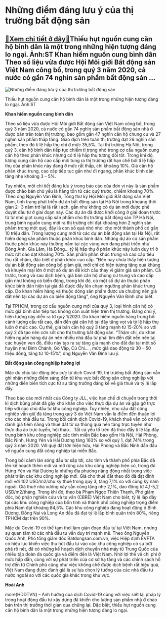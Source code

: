 Những điểm đáng lưu ý của thị trường bất động sản
=================================================

[:gift:Xem chi tiết ở đây:gift:](https://hddtvn.com/nhung-diem-dang-luu-y-cua-thi-truong-bat-dong-san/)Thiếu hụt nguồn cung căn hộ bình dân là một trong những hiện tượng đáng lo ngại. Ảnh:ST Khan hiếm nguồn cung bình dân Theo số liệu vừa được Hội Môi giới Bất động sản Việt Nam công bố, trong quý 3 năm 2020, cả nước có gần 74 nghìn sản phẩm bất động sản …
-------------------------------------------------------------------------------------------------------------------------------------------------------------------------------------------------------------------------------------------------------------





![Những điểm đáng lưu ý của thị trường bất động sản](https://haiquanonline.com.vn/stores/news_dataimages/anhntp/102020/14/16/in_article/5712_9-_1307_DSC07489.jpg?rt=20201014165713 "Những điểm đáng lưu ý của thị trường bất động sản")


Thiếu hụt nguồn cung căn hộ bình dân là một trong những hiện tượng đáng lo ngại. Ảnh:ST



**Khan hiếm nguồn cung bình dân**


Theo số liệu vừa được Hội Môi giới Bất động sản Việt Nam công bố, trong quý 3 năm 2020, cả nước có gần 74 nghìn sản phẩm bất động sản nhà ở được bán trên toàn thị trường, bao gồm gần 47 nghìn căn hộ chung cư và 27 nghìn sản phẩm thấp tầng. Giao dịch trên toàn thị trường đạt 26 nghìn sản phẩm, theo đó tỉ lệ hấp thụ chỉ ở mức 35,5%. Tại thị trường Hà Nội, trong quý 3, căn hộ bình dân tiếp tục chiếm tỉ trọng nhỏ trong cơ cấu nguồn cung căn hộ theo phân khúc nhưng có tỉ lệ hấp thụ tương đối tốt. Trong khi đó, lượng cung căn hộ cao cấp mới tung ra thị trường rất hạn chế bởi tỉ lệ hấp thụ của phân khúc này đang ở mức rất thấp, chỉ khoảng 10%. Giá căn hộ phân khúc trung, cao cấp tiếp tục gần như đi ngang, phân khúc bình dân tăng nhẹ khoảng 3 – 5%.


Tuy nhiên, một chi tiết đáng lưu ý trong báo cáo của đơn vị này là sản phẩm được chào bán chủ yếu là hàng tồn từ các quý trước, chiếm khoảng 70%. Theo ông Nguyễn Văn Đính, Tổng thư ký Hội Môi giới Bất động sản Việt Nam, tình trạng phát triển dự án bất động sản tại Hà Nội trong khoảng thời gian 2- 3 năm trở lại là rất ì ạch, gần như không có dự án mới được phê duyệt đầu tư ở giai đoạn này. Các dự án đã được khởi công ở giai đoạn trước từ từ nhỏ giọt cung cấp sản phẩm cho thị trường bất động sản TP Hà Nội, trung bình nguồn cung mới ra thị trường chỉ đạt khoảng hơn 2 nghìn sản phẩm trong một quý, đây là con số quá nhỏ nhoi cho một thành phố có gần 10 triệu dân. Trong lượng cung mới từ các dự án bất động sản tại Hà Nội, rất hiếm dòng sản phầm thuộc phân khúc bình dân. Những dự án có sản phẩm thuộc phân khúc này thường nằm tại các vùng ven đang phát triển như Đông Anh, Gia Lâm, Hà Đông… tỷ lệ hấp thụ ở phân khúc này luôn duy trì ở mức rất cao đạt khoảng 70%. Sản phẩm phân khúc trung và cao cấp tiêu thụ rất chậm, đặc biệt ở phân khúc cao cấp. “Đến nay chưa thấy hiện tượng dự án bất động sản công bố giảm giá, mới chỉ có hiện tượng tặng quà khủng và khuyến mại lớn ở một số dự án để kích cầu thay vì giảm giá sản phẩm. Cả trước, trong và sau dịch bệnh, giá bán căn hộ chung cư trung và cao cấp gần như không có biến động, trong khi đó, có một số dự án thuộc phân khúc bình dân hiện tại giá đã được đẩy lên chạm ngưỡng phân khúc trung cấp. Do khan hiếm hàng và thuộc dòng sản phẩm được ưa chuộng nên giá đất nền tại các dự án có biến động tăng”, ông Nguyễn Văn Đính cho biết.


Tại TPHCM, trong cơ cấu nguồn cung mới của quý 3, loại hình căn hộ có mức giá bình dân tiếp tục không còn xuất hiện trên thị trường. Đáng chú ý, hiện tượng này diễn ra từ quý 1/2020. Do khan hiếm nguồn hàng trong bối cảnh lượng cầu rất cao, dẫn đến giá căn hộ tại đây tăng vọt và tỷ lệ hấp thụ luôn ở mức cao. Cụ thể, giá bán căn hộ quý 3 tăng mạnh từ 15-20% so với quý 2 đã tạo nên cơn sốt cho thị trường bất động sản. “Thậm chí, do khan hiếm nguồn hàng dự án nên nhiều nhà đầu tư phải tìm đến đất nền nên tại các huyện ven đô, điều này tạo ra sự tăng giá mạnh cho đất đai tại một số huyện như Bình Chánh, Gò Vấp, Củ Chi… , mức giá dao động từ 30 – 50 triệu đồng, tăng từ 10-15%”, ông Nguyễn Văn Đính lưu ý.


**Bất động sản công nghiệp hưởng lợi**


Mặc dù chịu tác động tiêu cực từ dịch Covid-19, thị trường bất động sản vẫn ghi nhận những điểm sáng đến từ khu vực bất động sản công nghiệp với những diễn biến tích cực từ sự tăng trưởng đáng kể về giá thuê và tỷ lệ lấp đầy.


Theo báo cáo mới nhất của Công ty JLL, việc hạn chế di chuyển trong thời kì dịch bùng phát đã gây khó khăn cho việc thực địa dự án và gặp gỡ trực tiếp với các chủ đầu tư khu công nghiệp. Tuy nhiên, nhu cầu đất công nghiệp vẫn giữ đà tăng trong quý 3 do Việt Nam vẫn là điểm đến thuận lợi cho các nhà đầu tư. Trong bối cảnh dịch Covid-19, khách thuê vẫn có cơ hội đánh giá tiềm năng và thuê đất từ xa thông qua nền tảng trực tuyến như thực địa ảo trực tuyến, hội thảo… Tất cả yếu tố trên đã thúc đẩy tỉ lệ lấp đầy trung bình khu công nghiệp các tỉnh miền Bắc bao gồm Hà Nội, Hải Phòng, Bắc Ninh, Hưng Yên và Hải Dương tăng 160% so với quý 1, đạt 74% trong quý 3 năm 2020. Với quỹ đất lớn hiện hữu, Hải Phòng và Bắc Ninh dẫn đầu về nguồn cung đất công nghiệp tại miền Bắc.


Trong bối cảnh làn sóng đầu tư sắp tới, các tỉnh và thành phố phía Bắc đã lên kế hoạch thêm mới và mở rộng các khu công nghiệp hiện có, trong đó Hưng Yên và Hải Dương là những địa phương năng động nhất trong việc phát triển các khu công nghiệp mới. Giá cho thuê đất theo đó đã đạt đỉnh mới với 102 USD/m2/chu kỳ thuê trong quý 3, tăng 7,1% so với cùng kỳ năm ngoái. Giá thuê nhà xưởng xây sẵn cũng tăng nhẹ 2,1%, dao động từ 4,1-5,2 USD/m2/tháng. Trong khi đó, theo bà Phạm Ngọc Thiên Thanh, Phó giám đốc, bộ phận nghiên cứu và tư vấn (CBRE) Việt Nam cho biết, tỷ lệ lấp đầy tại các khu công nghiệp của bốn tỉnh và thành phố công nghiệp trọng điểm phía Nam đạt khoảng 84,5%. Các khu công nghiệp đang hoạt động ở Bình Dương, Đồng Nai và Long An đều đã đạt tỷ lệ lấp bình quân trên 80%, riêng TPHCM đạt trên 90%.


Mặc dù Covid-19 có thể tạm thời làm gián đoạn đầu tư tại Việt Nam, nhưng sự quan tâm từ các nhà đầu tư vẫn duy trì mạnh mẽ. Theo ông Nguyễn Quốc Anh, Phó tổng giám đốc Batdongsan.com.vn, việc Hiệp định EVFTA có hiệu lực khiến việc thu hút đầu tư vào các khu công nghiệp có sự bứt phá rõ nét, đã có những kế hoạch dịch chuyển nhà máy từ Trung Quốc của nhiều tập đoàn đa quốc gia và điểm đến là Việt Nam. Nhờ lợi thế về chi phí ở mức hấp dẫn, cùng với sự phát triển của cơ sở hạ tầng và các chính sách hỗ trợ đến từ Chính phủ cũng như việc khống chế được dịch bệnh rất hiệu quả, Việt Nam đang được đánh giá là sự lựa chọn lý tưởng của các nhà đầu tư nước ngoài so với các quốc gia khác trong khu vực.




**Hoài Anh**



more(HDDTVN) – Ảnh hưởng của dịch Covid-19 cùng với việc siết lại pháp lý trong hoạt động đầu tư xây dựng đã khiến cho lượng sản phẩm nhà ở chào bán trên thị trường thời gian qua chững lại. Đặc biệt, thiếu hụt nguồn cung căn hộ bình dân là một trong những hiện tượng đáng lo ngại.

